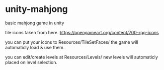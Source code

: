 # unity-mahjong
basic mahjong game in unity

tile icons taken from here.
https://opengameart.org/content/700-rpg-icons

you can put your icons to Resources/TileSetFaces/
the game will automaticly load & use them.

you can edit/create levels at Resources/Levels/
new levels will automaticly placed on level selection.
